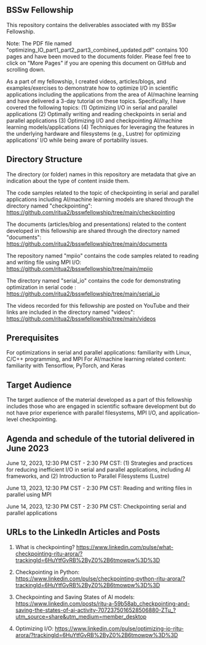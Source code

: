 ## BSSw Fellowship
This repository contains the deliverables associated with my BSSw Fellowship.

Note: The PDF file named "optimizing_IO_part1_part2_part3_combined_updated.pdf" contains 100 pages and have been moved to the documents folder. Please feel free to click on "More Pages" if you are opening this document on GitHub and scrolling down.

As a part of my fellowship, I created videos, articles/blogs, and examples/exercises to demonstrate how to optimize I/O in scientific applications including the applications from the area of AI/machine learning and have delivered a 3-day tutorial on these topics. Specifically, I have covered the following topics:
(1) Optimizing I/O in serial and parallel applications
(2) Optimally writing and reading checkpoints in serial and parallel applications
(3) Optimizing I/O and checkpointing AI/machine learning models/applications
(4) Techniques for leveraging the features in the underlying hardware and filesystems (e.g., Lustre) for optimizing applications’ I/O while being aware of portability issues.

## Directory Structure
The directory (or folder) names in this repository are metadata that give an indication about the type of content inside them.

The code samples related to the topic of checkpointing in serial and parallel applications including AI/machine learning models are shared through the directory named "checkpointing": https://github.com/ritua2/bsswfellowship/tree/main/checkpointing 

The documents (articles/blog and presentations) related to the content developed in this fellowship are shared through the directory named "documents": https://github.com/ritua2/bsswfellowship/tree/main/documents

The repository named "mpiio" contains the code samples related to reading and writing file using MPI I/O: https://github.com/ritua2/bsswfellowship/tree/main/mpiio

The directory named "serial_io" contains the code for demonstrating optimization in serial code : https://github.com/ritua2/bsswfellowship/tree/main/serial_io 

The videos recorded for this fellowship are posted on YouTube and their links are included in the directory named "videos": https://github.com/ritua2/bsswfellowship/tree/main/videos

## Prerequisites
For optimizations in serial and parallel applications: familiarity with Linux, C/C++ programming, and MPI 
For AI/machine learning related content: familiarity with Tensorflow, PyTorch, and Keras 

## Target Audience
The target audience of the material developed as a part of this fellowship includes those who are engaged in scientific software development but do not have prior experience with parallel filesystems, MPI I/O, and application-level checkpointing.

## Agenda and schedule of the tutorial delivered in June 2023
June 12, 2023, 12:30 PM CST - 2:30 PM CST: (1) Strategies and practices for reducing inefficient I/O in serial and parallel applications, including AI frameworks, and (2) Introduction to Parallel Filesystems (Lustre)

June 13, 2023, 12:30 PM CST - 2:30 PM CST: Reading and writing files in parallel using MPI

June 14, 2023, 12:30 PM CST - 2:30 PM CST: Checkpointing serial and parallel applications

## URLs to the LinkedIn Articles and Posts
1. What is checkpointing? https://www.linkedin.com/pulse/what-checkpointing-ritu-arora/?trackingId=6HuYtfGvRB%2ByZ0%2B6tmowpw%3D%3D
   
2. Checkpointing in Python: https://www.linkedin.com/pulse/checkpointing-python-ritu-arora/?trackingId=6HuYtfGvRB%2ByZ0%2B6tmowpw%3D%3D

3. Checkpointing and Saving States of AI models: https://www.linkedin.com/posts/ritu-a-59b58ab_checkpointing-and-saving-the-states-of-ai-activity-7072375016528506880-ZTu_?utm_source=share&utm_medium=member_desktop

4. Optimizing I/O: https://www.linkedin.com/pulse/optimizing-io-ritu-arora/?trackingId=6HuYtfGvRB%2ByZ0%2B6tmowpw%3D%3D
   

